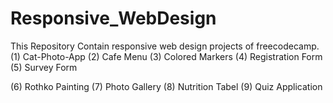 # Responsive_WebDesign
This Repository Contain responsive web design projects of freecodecamp.
(1) Cat-Photo-App
(2) Cafe Menu
(3) Colored Markers
(4) Registration Form
(5) Survey Form

(6) Rothko Painting
(7) Photo Gallery
(8) Nutrition Tabel
(9) Quiz Application